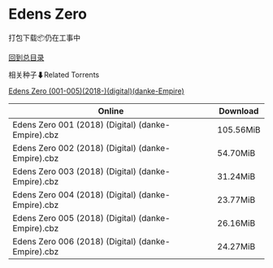 # Edens Zero

打包下载📦仍在工事中

[回到总目录](/Catalogs.md)







相关种子⬇Related Torrents

[Edens Zero (001-005)(2018-)(digital)(danke-Empire)](https://github.com/alicewish/markdown/blob/master/torrent/Edens-Zero--001-005--2018---digital--danke-Empire.md)

Online | Download
--- | ---
Edens Zero 001 (2018) (Digital) (danke-Empire).cbz | 105.56MiB
Edens Zero 002 (2018) (Digital) (danke-Empire).cbz | 54.70MiB
Edens Zero 003 (2018) (Digital) (danke-Empire).cbz | 31.24MiB
Edens Zero 004 (2018) (Digital) (danke-Empire).cbz | 23.77MiB
Edens Zero 005 (2018) (Digital) (danke-Empire).cbz | 26.16MiB
Edens Zero 006 (2018) (Digital) (danke-Empire).cbz | 24.27MiB